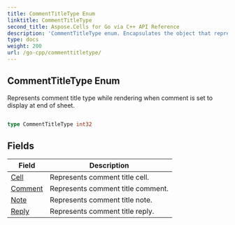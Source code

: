 ```yaml
---
title: CommentTitleType Enum 
linktitle: CommentTitleType
second_title: Aspose.Cells for Go via C++ API Reference
description: 'CommentTitleType enum. Encapsulates the object that represents commenttitletype in Go.'
type: docs
weight: 200
url: /go-cpp/commenttitletype/
---
```


## CommentTitleType Enum

Represents comment title type while rendering when comment is set to display at end of sheet.

```go

type CommentTitleType int32


```

## Fields

| Field | Description |
| --- | --- |
|[Cell](./cell/) | Represents comment title cell. | 
|[Comment](./comment/) | Represents comment title comment. | 
|[Note](./note/) | Represents comment title note. | 
|[Reply](./reply/) | Represents comment title reply. | 
